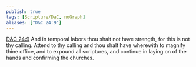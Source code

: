 ```yaml
---
publish: true
tags: [Scripture/DaC, noGraph]
aliases: ["D&C 24:9"]
---
```

[D&C 24:9](https://churchofjesuschrist.org/study/scriptures/dc-testament/dc/24?lang=eng&id=p9#p9) And in temporal labors thou shalt not have strength, for this is not thy calling. Attend to thy calling and thou shalt have wherewith to magnify thine office, and to expound all scriptures, and continue in laying on of the hands and confirming the churches.
